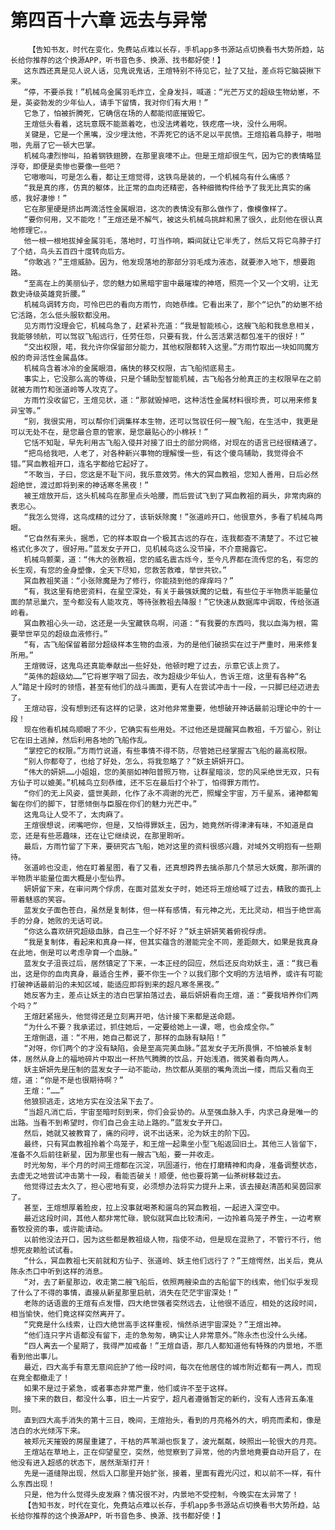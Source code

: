 # 第四百十六章 远去与异常
        【告知书友，时代在变化，免费站点难以长存，手机app多书源站点切换看书大势所趋，站长给你推荐的这个换源APP，听书音色多、换源、找书都好使！】
       这东西还真是见人说人话，见鬼说鬼话，王煊特别不待见它，扯了又扯，差点将它脑袋揪下来。
       “停，不要杀我！”机械鸟金属羽毛炸立，全身发抖，喊道：“光芒万丈的超级生物幼崽，不是，英姿勃发的少年仙人，请手下留情，我对你们有大用！”
       它急了，怕被折腾死，它确信在场的人都能彻底摧毁它。
       王煊低头看着，这玩意既不能蒸着吃，也没法烤着吃，铁疙瘩一块，没什么用啊。
       关键是，它是一个黑嘴，没少埋汰他，不弄死它的话不足以平民愤。王煊掐着鸟脖子，啪啪啪，先扇了它一顿大巴掌。
       机械鸟凄烈惨叫，拍着钢铁翅膀，在那里哀嚎不止。但是王煊却很生气，因为它的表情略显浮夸，即便是卖惨也要像一些吧？
       它嗷嗷叫，可是怎么看，都让王煊觉得，这铁鸟是装的，一个机械鸟有什么痛感？
       “我是真的疼，仿真的躯体，比正常的血肉还精密，各种细微构件给予了我无比真实的痛感，我好凄惨！”
       它在那里硬是挤出两滴活性金属眼泪，这次的表情没有那么做作了，像模像样了。
       “要你何用，又不能吃！”王煊还是不解气，被这头机械鸟挑衅和黑了很久，此刻他在很认真地修理它。。
       他一根一根地拔掉金属羽毛，落地时，叮当作响，瞬间就让它半秃了，然后又将它鸟脖子打了个结，鸟头五百四十度转向后方。
       “你敢逃？”王煊威胁。因为，他发现落地的那部分羽毛成为液态，就要渗入地下，想要跑路。
       “至高在上的美丽仙子，您的魅力如黑暗宇宙中最璀璨的神塔，照亮一个又一个文明，让无数史诗级英雄竞折腰。”
       机械鸟调转方向，可怜巴巴的看向方雨竹，向她恭维。它看出来了，那个“记仇”的幼崽不给它活路，怎么低头服软都没用。
       见方雨竹没理会它，机械鸟急了，赶紧补充道：“我是智能核心，这艘飞船和我息息相关，我能够领航，可以驾驭飞船远行，任劳任怨，只要有我，什么苦活累活都包准干的很好！”
       “交出权限，喏，我允许你保留部分能力，其他权限都转入这里。”方雨竹取出一块如同魔方般的奇异活性金属晶体。
       机械鸟含着冰冷的金属眼泪，痛快的移交权限，古飞船彻底易主。
       事实上，它没那么高的等级，只是个辅助型智能机械，古飞船各分舱真正的主权限早在之前就被方雨竹和张道岭等人攻克了。
       方雨竹没收留它，王煊见状，道：“那就毁掉吧，这种活性金属材料很珍贵，可以用来修复异宝等。”
       “别，我很实用，可以帮你们调集样本生物，还可以驾驭任何一艘飞船，在生活中，我更是可以无处不在，是您最合意的管家，是您最贴心的小棉袄！”
       它恬不知耻，早先利用古飞船入侵并对接了旧土的部分网络，对现在的语言已经很精通了。
       “把鸟给我吧，人老了，对各种新兴事物的理解慢一些，有这个傻鸟辅助，我觉得会不错。”冥血教祖开口，连名字都给它起好了。
       “不敢当，子曰，您这是不耻下问，我乐意效劳。伟大的冥血教祖，您知人善用，日后必然超绝世，渡过即将到来的神话寒冬黑夜！”
       被王煊放开后，这头机械鸟在那里点头哈腰，而后尝试飞到了冥血教祖的肩头，非常肉麻的表忠心。
       “我怎么觉得，这鸟成精的过分了，该斩妖除魔！”张道岭开口，他很意外，多看了机械鸟两眼。
       “它自然有来头，据悉，它的样本取自一个极其古远的存在，连我都查不清楚了。不过它被格式化多次了，很好用。”蓝发女子开口，见机械鸟这么没节操，不介意揭露它。
       机械鸟颤栗，道：“伟大的张教祖，您的威名震古烁今，至今凡界都在流传您的名，有您的长生观，有您的金身塑像，全天下尽知，您救苦救难，举世共钦。”
       冥血教祖笑道：“小张除魔是为了修行，你能挠到他的痒痒吗？”
       “有，我这里有绝密资料，在星空深处，有关于最强妖魔的记载，有些位于半物质半能量位面的禁忌巢穴，至今都没有人能攻克，等待张教祖去降服！”它快速从数据库中调取，传给张道岭看。
       冥血教祖心头一动，这还是一头宝藏铁鸟啊，问道：“有我要的东西吗，我以血海为根，需要举世罕见的超级血液修行。”
       “有，古飞船保留着部分超级样本生物的血液，为的是他们破损实在过于严重时，用来修复所用。”
       王煊微讶，这鬼鸟还真能奉献出一些好处，他顿时瞪了过去，示意它该上贡了。
       “英伟的超级幼……”它将崽字咽了回去，改为超级少年仙人，告诉王煊，这里有各种“名人”踏足十段时的领悟，甚至有他们的战斗画面，更有人在尝试冲击十一段，一只脚已经迈进去了。
       王煊动容，没有想到还有这样的记录，这对他非常重要，他想破开神话最前沿理论中的十一段！
       现在他看机械鸟顺眼了不少，它确实有些用处。不过他还是提醒冥血教祖，千万留心，别让它在旧土逃掉，然后利用各地的飞船作乱。
       “掌控它的权限。”方雨竹说道，有些事情不得不防，尽管她已经掌握古飞船的最高权限。
       “别人你都夸了，也给了好处，怎么，将我忽略了？”妖主妍妍开口。
       “伟大的妍妍……小姐姐，您的美丽如神阳普照万物，让群星暗淡，您的风采绝世无双，只有方仙子可以媲美。”机械鸟立刻恭维，还不忘在最后打个补丁，怕得罪方雨竹。
       “你们的无上风姿，盛世美颜，化作了永不凋谢的光芒，照耀全宇宙，万千星系，诸神都匍匐在你们的脚下，甘愿倾倒与臣服在你们的魅力光芒中。”
       这鬼鸟让人受不了，太肉麻了。
       王煊很想说，闭嘴吧你，但是，又怕得罪妖主，因为，她竟然听得津津有味，不知道是自恋，还是有些恶趣味，还在让它继续说，在那里聆听。
       最后，方雨竹留了下来，要研究古飞船，她对这里的资料很感兴趣，对域外文明抱有一些期待。
       张道岭也没走，他在盯着星图，看了又看，还真想跨界去擒杀那几个禁忌大妖魔，那所谓的半物质半能量位面大概是小型仙界。
       妍妍留下来，在审问两个俘虏，在面对蓝发女子时，她还将王煊给喊了过去，精致的面孔上带着魅惑的笑容。
       蓝发女子面色苍白，虽然是复制体，但一样有感情，有元神之光，无比灵动，相当于绝世高手的分身，她败的无话可说。
       “你这么喜欢研究超级血脉，自己生一个好不好？”妖主妍妍笑着俯视俘虏。
       “我是复制体，看起来和真身一样，但其实蕴含的潜能完全不同，差距颇大，如果是我真身在此地，倒是可以考虑孕育一个血脉。”
       蓝发女子沮丧过后，居然镇定了下来，一本正经的回应，然后还反向劝妖主，道：“我已看出，这是你的血肉真身，最适合生养，要不你生一个？以我们那个文明的方法培养，或许有可能打破神话最前沿的未知区域，能适应即将到来的超凡寒冬黑夜。”
       她反客为主，差点让妖主的洁白巴掌拍落过去，最后妍妍看向王煊，道：“要我培养你们两个吗？”
       王煊赶紧摇头，他觉得还是立刻离开吧，估计接下来都是送命题。
       “为什么不要？我承诺过，抓住她后，一定要给她上一课，嗯，也会成全你。”
       王煊倒退，道：“不用，她自己都说了，那样的血脉有缺陷！”
       “对呀，你们两个的才没有缺陷，会是至高完美血脉。”蓝发女子无所畏惧，不怕被杀复制体，居然从身上的福地碎片中取出一杯热气腾腾的饮品，开始浅酒，微笑着看向两人。
       妖主妍妍先是压制的蓝发女子一动不能动，热饮都从美丽的嘴角流出一缕，而后又看向王煊，道：“你是不是也很期待啊？”
       王煊：“……”
       他狼狈逃走，这地方实在没法呆下去了。
       “当超凡消亡后，宇宙至暗时刻到来，你们会妥协的。从至强血脉入手，内求己身是唯一的出路。当看不到希望时，你们自己会主动上路的。”蓝发女子开口。
       然后，她就又被教育了，痛的闷哼，说不出话来，沦为妖主的阶下囚。
       最终，只有冥血教祖拎着个鸟笼子，和王煊一起乘坐小型飞船返回旧土。其他三人皆留下，准备不久后前往新星，因为那里也有一艘古飞船，要一并收走。
       时光匆匆，半个月的时间王煊都在沉淀，巩固道行，他在打磨精神和肉身，准备调整状态，去虚无之地尝试冲击第十一段，看能否破关！顺便，他也要将第一仙茶树移栽过去。
       他觉得过去太久了，担心密地有变，必须想办法将实力提升上来，该去接赵清菡和吴茵回家了。
       甚至，王煊想厚着脸皮，拉上没事就喝茶和遛鸟的冥血教祖，一起进入深空中。
       最近这段时间，其他人都非常忙碌，貌似就冥血比较清闲，一边拎着鸟笼子养生，一边考察畜牧投资的事，或许能请动。
       以前他没法开口，因为这些都是教祖级人物，指使不动，但是现在混熟了，不管行不行，他想死皮赖脸试试看。
       “什么，冥血教祖七天前就和方仙子、张道岭、妖主他们远行了？”王煊愕然，出关后，竟从陈永杰口中听到这样的消息。
       “对，去了新星那边，收走第二艘飞船后，依照两艘染血的古船留下的线索，他们似乎发现了什么了不得的事情，直接从新星那里启航，消失在茫茫宇宙深处！”
       老陈的话语震的王煊有点发懵，四大绝世强者突然远去，让他很不适应，相处的这段时间，相当愉快，他们竟这样突然离开了。
       “究竟是什么线索，让四大绝世高手这样重视，悄然杀进宇宙深处？”王煊出神。
       “他们连只字片语都没有留下，走的急匆匆，确实让人非常意外。”陈永杰也没什么头绪。
       “四人离去一个星期了，我得严加戒备！”王煊自语，那几人都知道他有特殊的内景地，不愿看到他出事儿。
       最近，四大高手有意无意间庇护了他一段时间，每次在他居住的城市附近都有一两人，而现在竟全都撤走了！
       如果不是过于紧急，或者事态非常严重，他们或许不至于这样。
       接下来的数日，都没什么事，旧土一片安宁，超凡者遵循暂定的新约，没有人违背五条准则。
       直到四大高手消失的第十三日，晚间，王煊抬头，看到的月亮格外的大，明亮而柔和，像是洁白的水光倾泻下来。
       被郑元天摧毁的房屋重建了，干枯的芦苇湖也恢复了，波光粼粼，映照出一轮很大的月亮。
       王煊站在草地上，正在仰望星空，突然，他觉察到了异常，他的内景地竟要自动开启了，在他没有进入超感的状态下，居然渐渐打开！
       先是一道缝隙出现，然后入口那里开始扩张，接着，里面有霞光闪过，和以前不一样，有什么东西出现！
       只是，他为什么觉得头皮发麻？情况很不对，内景地不受控制，今晚实在太异常了！
       【告知书友，时代在变化，免费站点难以长存，手机app多书源站点切换看书大势所趋，站长给你推荐的这个换源APP，听书音色多、换源、找书都好使！】